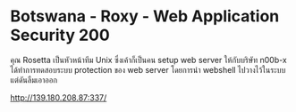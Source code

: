 # Botswana - Roxy - Web Application Security 200

คุณ Rosetta เป็นหัวหน้าทีม Unix ซึ่งเค้าก็เป็นคน setup web server ให้กับบริษัท n00b-x ได้ทำการทดสอบระบบ protection ของ web server โดยการนำ webshell ไปวางไว้ในระบบ แต่ดันลืมเอาออก

http://139.180.208.87:337/